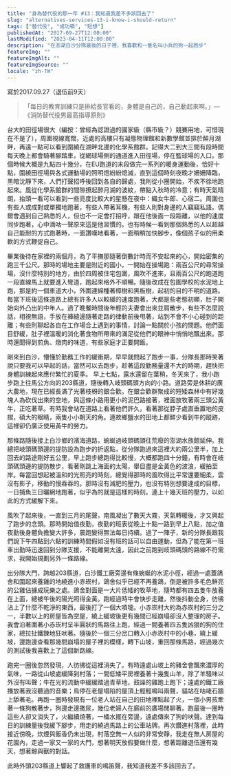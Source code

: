 ```yaml
---
title: "身為替代役的那一年 #13：我知道我差不多該回去了"
slug: "alternatives-services-13-i-know-i-should-return"
tags: ["替代役", "成功嶺", "短想"]
publishedAt: "2017-09-27T12:00:00"
lastModified: "2023-04-11T12:00:00"
description: "在澎湖白沙分隊最後的日子裡，我喜歡和一隻名叫小兵的狗一起跑步"
featureImg: ""
featureImgAlt: ""
featureImgSource: ""
locale: "zh-TW"
---
```


寫於2017.09.27（退伍前9天） 

> 「每日的教育訓練只是排給長官看的，身體是自己的，自己動起來啊。」—《消防替代役男最高指導原則》

台大的田徑場很大（編按：曾經為認證過的國家級（縣市級？）競賽用地，可惜現在不是了），周圍視線寬闊，近處的高樓只有凝態物理館和新數學館並排於醉月湖畔，再遠一點可以看到圍繞在湖畔北邊的化學系館群。記得大二到大三間有段時間每天晚上都會騎著腳踏車，從網球場側的通道進入田徑場，停在籃球場的入口。那個時候大概是九點四十幾分，在EU跑道的末段做完一系列的暖身運動後，恰好十點，圍繞田徑場與各式運動場的照明燈紛紛熄滅，直到這個時刻夜晚才姍姍降臨，黑暗沈靜下來，人們打聲招呼後回到各自的歸處，我則從小圈開始，不疾不徐地跑起來。風從化學系館群的間隙撩起醉月湖的波紋，帶點入秋時的冷意；有時天氣晴朗，抬頭一看可以看到一些亮度比較大的星懸在夜中：織女牛郎、心宿二。周圍也有些人或成對或單獨地跑著，有些人帶著耳機，有些人則對身邊的人竊竊私語。偶爾會遇到自己熟悉的人，但也不一定會打招呼，跟在他後面一段距離，以他的速度同步跑著，心中滴咕一聲原來這是他習慣的。也有時候一看到那個熟悉的人以超越自己能耐的方式跑著時，一面讚嘆地看著，一面稍稍加快腳步，像個孩子似的用柔軟的方式鞭促自己。

畢業後待在家裡的兩個月，為了平撫那隨著倒數計時而不安起來的心，開始密集的跑三千公尺。那時的場地主要是附近的國小，一開始在操場跑：兩百公尺的尋常操場，沒什麼特別的地方，由於四周被住宅包圍，風吹不進來，且兩百公尺的跑道跑一段直線馬上就要進入彎道，跑起來格外不順暢。隨後改成在包圍學校的水泥地上跑，那是約一個車道大小，外圍連綿種著樟樹和黑板樹，起初的目的不明的道路。每當下班後這條道路上總有許多人以較緩的速度跑著，大都是些老態初顯，肚子開始向外凸出的中年人。過了晚餐時間後年輕的夫妻會出來並肩散步，有些不怎麼說話，相視無語，手放在褲縫邊隨著走路的律動前後甩著，站到不會不小心碰到的距離；有些則聊起各自在工作場合上遇到的事情，討論一點關於小孩的問題。他們面目舒緩，肚子裡溫暖的消化著食物所帶來的滿足從他們的眼神中悄悄地飄出來。那時還聞得到煎魚、燉肉的味道，有些家庭才正要開飯。

剛來到白沙，懵懂於勤務工作的緩衝期，早早就問起了跑步一事，分隊長那時笑著說只要我可以早起的話，當然可以去跑步，趁著這段勤務量還不大的時期，趕快把身體訓練起來應付繁忙的夏季。 早上七點，露水還留在葉稍，冬天來了，我小跑步跑上往馬公方向的203縣道，隨後轉入岐頭碼頭方向的小路。道路旁是休耕的廣大農地，現在已經長滿了光著枝枒的銀合歡。在銀合歡群聚成的短矮森林中有好幾塊人為砍伐出來的空地，與這條小路用更小的泥巴路接著，裡面放牧著兩三頭公黃牛，正吃著草。有時我會站在道路上看著他們許久，看著那從脖子處直垂置地的皮摺，碩大的眼睛，兩隻小小朝天的角。連故鄉鹽水的田地上都鮮少看到牛的蹤跡，這裡卻仍廣泛使用黃牛的勞力。

那條路隨後接上白沙鄉的濱海道路，蜿蜒過岐頭碼頭往荒廢的澎湖水族館延伸。我總把岐頭碼頭邊的提防設為跑步的折返點，從分隊跑過來這裡大約兩公里半，加上回去的路途剛好五公里，早上跑步總跑得比較慢，大概都跑四十分鐘，有時會在岐頭碼頭邊的提防散步，看著剛跳上海面的太陽，舉目盡是金黃色的波浪，緩拍至岸。每當回想起被溫和的光照亮的時刻，總覺得那時的風吹得比平常還要細柔，雲沒有影子，移動的慢吞吞的。那時沒有減肥的壓力，也沒有特別想要達成的目標，一日捕魚三日曬網地跑著，似乎為的就是這樣的時刻。連上十幾天班的壓力，以如此的方式緩解下來。

風吹了起來後，一直到三月的尾聲，南風凝出了數天大霧，天氣轉暖後，才又興起了跑步的念頭。那時開始值夜勤，夜勤的班表從晚上十點一路到早上八點，加之值夜勤後身體負擔變大許多，晨跑變得無法每日持續。過了一陣子，新的分隊長跟我們說下午四點到六點的訓練時間假如沒有班的話可以自由運動，但為了能在第一班車出勤時迅速回到分隊支援，不能離開太遠，因此之前跑到岐頭碼頭的路線不符需求，我開始規劃另外一條路線。

出分隊大門，跨越203縣道，白沙鐵工廠旁邊有條蜿蜒的水泥小徑，經過一處蓋鴿舍和圍起來養雞的地繞進小赤崁村，鴿舍似乎已經不再養鴿，倒是被許多毛色鮮亮的公雞佔據成玩樂之處。鴿舍對面是一大片低矮的牧草地，隨時都有四五隻牛放養在上面，總被午後的陽光照得金黃。跑經過時牛會快步走離，然後抖動全身，彷彿沾上了什麼不乾淨的東西，最後打了一個大噴嚏。小赤崁村大約為赤崁村的三分之一，半數以上的房屋皆為空屋，繞上緩坡後更有幾間已經崩塌卻沒人整理的房子。我會沿著圍著小赤崁村呈半圓狀的馬路往上跑，經過一間養著四五隻凶狠的狗的住家，總拉扯鐵鍊地狂吠著。隨後於一個三分岔口轉入小赤崁村中的小巷，繞上緩坡，邊跑邊查看那幾間崩塌的屋子裡的模樣，轉下山坡，重回那條馬路，經過幾次的測試後我喜歡上了這個新路線。

跑完一圈後忽然發現，人彷彿從這裡消失了。有時遠處山坡上的豬舍會飄來濃厚的氣味，一路從山坡處緩降到村落；一間低矮平房裡養著十幾隻山羊，除了羊騷味以外沒有叫聲；牛在光的流動中緩緩踏過青草地，鼓譟的雞跑上跑下；遠處的鐵工廠播放著我沒聽過的音樂；鳥停在老屋塌陷的屋頂上輕輕鳴叫兩聲，貓站在咕咾石牆上舔著毛。再跑一圈時發現有一位老人站在自己的田地裡點起了火，一個小男孩牽著一條狗散著步，狗邊走邊撒尿，幾位老婦人在廟前的廣場閒聊著。跑最後一圈時這些人卻又消失了，火繼續燒著，一桶水擺在旁邊，遠處傳來了狗的吠聲。達到每日的訓練量後我緩下腳步，用走的繞過馬路上的公車站牌。再次鑽進村落裡，此時接近傍晚，炊煙與飯香仍未出現，村落空無一人似的非常安靜，我走在無人房屋的花園內，走過一家又一家的大門，想著明天放假要做什麼，想著距離退伍還有幾天，想著鯨與獸的對話。

此時外頭203縣道上響起了救護車的鳴笛聲，我知道我差不多該回去了。